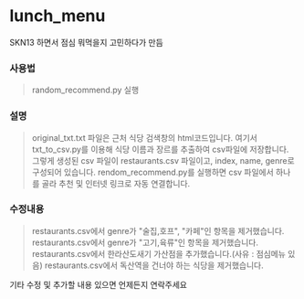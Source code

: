 # lunch_menu
SKN13 하면서 점심 뭐먹을지 고민하다가 만듬

### 사용법
> random_recommend.py 실행


### 설명
> original_txt.txt 파일은 근처 식당 검색창의 html코드입니다.
> 여기서 txt_to_csv.py를 이용해 식당 이름과 장르를 추출하여 csv파일에 저장합니다.
> 그렇게 생성된 csv 파일이 restaurants.csv 파일이고, index, name, genre로 구성되어 있습니다.
> rendom_recommend.py를 실행하면 csv 파일에서 하나를 골라 추천 및 인터넷 링크로 자동 연결합니다.

### 수정내용
> restaurants.csv에서 genre가 "술집,호프", "카페"인 항목을 제거했습니다.
> restaurants.csv에서 genre가 "고기,육류"인 항목을 제거했습니다.
> restaurants.csv에서 한라산도새기 가산점을 추가했습니다.(사유 : 점심메뉴 있음)
> restaurants.csv에서 독산역을 건너야 하는 식당을 제거했습니다.

기타 수정 및 추가할 내용 있으면 언제든지 연락주세요
